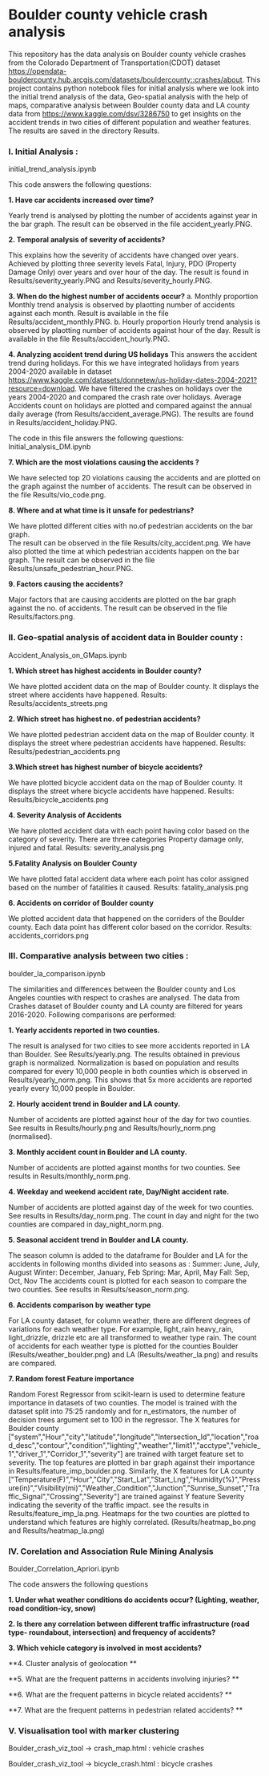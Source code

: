 # Boulder county vehicle crash analysis

This repository has the data analysis on Boulder county vehicle crashes from the Colorado Department of Transportation(CDOT) dataset https://opendata-bouldercounty.hub.arcgis.com/datasets/bouldercounty::crashes/about.
This project contains python notebook files for initial analysis where we look into the initial trend analysis of the data, Geo-spatial analysis with the help of maps, comparative analysis between Boulder county data and 
LA county data from https://www.kaggle.com/dsv/3286750 to get insights on the accident trends in two cities of different population and weather features.
The results are saved in the directory Results.

### I. Initial Analysis :

initial_trend_analysis.ipynb

This code answers the following questions:

  **1.	Have car accidents increased over time?**
  
Yearly trend is analysed by plotting the number of accidents against year in the bar graph. The result can be observed in the file accident_yearly.PNG.
  
  **2.	Temporal analysis of severity of accidents?**
  
This explains how the severity of accidents have changed over years. Achieved by plotting three severity levels Fatal, Injury, PDO (Property Damage Only) over years and over hour of the day. The result is found in Results/severity_yearly.PNG 
      and Results/severity_hourly.PNG.
  
  **3.	When do the highest number of accidents occur?**
a.	Monthly proportion
          Monthly trend analysis is observed by plaotting number of accidents against each month. Result is available in the file Results/accident_monthly.PNG.
b.	Hourly proportion
          Hourly trend analysis is observed by plaotting number of accidents against hour of the day. Result is available in the file Results/accident_hourly.PNG.        
  
  **4. Analyzing accident trend during US holidays**
This answers the accident trend during holidays. For this we have integrated holidays from years 2004-2020 available in dataset https://www.kaggle.com/datasets/donnetew/us-holiday-dates-2004-2021?resource=download.
      We have filtered the crashes on holidays over the years 2004-2020 and compared the crash rate over holidays. Average Accidents count on holidays are plotted and compared against the annual daily average (from Results/accident_average.PNG). The results are found in Results/accident_holiday.PNG.

The code in this file answers the following questions:
Initial_analysis_DM.ipynb

  **7.	Which are the most violations causing the accidents ?**
  
We have selected top 20 violations causing the accidents and are plotted on the graph against the number of accidents.
The result can be observed in the file Results/vio_code.png.
      
  **8.	Where and at what time is it unsafe for pedestrians?**
  
We have plotted different cities with no.of pedestrian accidents on the bar graph.      
      The result can be observed in the file Results/city_accident.png.
We have also plotted the time at which pedestrian accidents happen on the bar graph.
      The result can be observed in the file Results/unsafe_pedestrian_hour.PNG.
      
  **9. Factors causing the accidents?**
  
Major factors that are causing accidents are plotted on the bar graph against the no. of accidents.
     The result can be observed in the file Results/factors.png.


### II. Geo-spatial analysis of accident data in Boulder county  :
Accident_Analysis_on_GMaps.ipynb

**1. Which street has highest accidents in Boulder county?**

We have plotted accident data on the map of Boulder county. It displays the street where accidents have happened.
    Results: Results/accidents_streets.png
    
**2. Which street has highest no. of pedestrian accidents?**

We have plotted pedestrian accident data on the map of Boulder county. It displays the street where pedestrian accidents have happened.
    Results: Results/pedestrian_accidents.png
    
**3.Which street has highest number of bicycle accidents?**

We have plotted bicycle accident data on the map of Boulder county. It displays the street where bicycle accidents have happened.
    Results: Results/bicycle_accidents.png

**4. Severity Analysis of Accidents**

We have plotted accident data with each point having color based on the category of severity. There are three categories Property damage only, injured and fatal. 
Results: severity_analysis.png

**5.Fatality Analysis on Boulder County**

We have plotted fatal accident data where each point has color assigned based on the number of fatalities it caused.
Results: fatality_analysis.png

**6. Accidents on corridor of Boulder county**

We plotted accident data that happened on the corriders of the Boulder county. Each data point has different color based on the corridor.
Results: accidents_corridors.png


### III. Comparative analysis between two cities :

boulder_la_comparison.ipynb

The similarities and differences between the Boulder county and Los Angeles counties with respect to crashes are analysed.
The data from Crashes dataset of Boulder county and LA county are filtered for years 2016-2020. 
Following comparisons are performed:

  **1. Yearly accidents reported in two counties.**
  
The result is analysed for two cities to see more accidents reported in LA than Boulder. See Results/yearly.png.
      The results obtained in previous graph is normalized. Normalization is based on population and results compared for every 10,000 people in both counties which is observed in Results/yearly_norm.png.
      This shows that 5x more accidents are reported yearly every 10,000 people in Boulder.
  
  **2. Hourly accident trend in Boulder and LA county.**
  
Number of accidents are plotted against hour of the day for two counties. See results in Results/hourly.png and Results/hourly_norm.png (normalised).
  
  **3. Monthly accident count in Boulder and LA county.**
  
Number of accidents are plotted against months for two counties. See results in Results/monthly_norm.png.
  
  **4. Weekday and weekend accident rate, Day/Night accident rate.**
  
Number of accidents are plotted against day of the week for two counties. See results in Results/day_norm.png. The count in day and night for the two counties are compared in day_night_norm.png.
  
  **5. Seasonal accident trend in Boulder and LA county.**
  
The season column is added to the dataframe for Boulder and LA for the accidents in following months divided into seasons as :
      Summer: June, July, August
      Winter: December, January, Feb
      Spring: Mar, April, May
      Fall: Sep, Oct, Nov
      The accidents count is plotted for each season to compare the two counties. See results in Results/season_norm.png.
  
  **6. Accidents comparison by weather type**
  
For LA county dataset, for column weather, there are different degrees of variations for each weather type. For example, light_rain heavy_rain, light_drizzle, drizzle etc are all transformed to weather type rain.
      The count of accidents for each weather type is plotted for the counties Boulder (Results/weather_boulder.png) and LA (Results/weather_la.png) and results are compared.
  
  **7. Random forest Feature importance**
  
Random Forest Regressor from scikit-learn is used to determine feature importance in datasets of two counties. 
      The model is trained with the dataset split into 75:25 randomly and for n_estimators, the number of decision trees argument set to 100 in the regressor. 
      The X features for Boulder county ["system","Hour","city","latitude","longitude","Intersection_Id","location","road_desc","contour","condition","lighting","weather","limit1","acctype","vehicle_1","driver_1","Corridor_1","severity"] 
      are trained with target feature set to severity. The top features are plotted in bar graph against their importance in Results/feature_imp_boulder.png.
      Similarly, the X features for LA county ["Temperature(F)","Hour","City","Start_Lat","Start_Lng","Humidity(%)","Pressure(in)","Visibility(mi)","Weather_Condition","Junction","Sunrise_Sunset","Traffic_Signal","Crossing","Severity"]
      are trained against Y feature Severity indicating the severity of the traffic impact. see the results in Results/feature_imp_la.png.
      Heatmaps for the two counties are plotted to understand which features are highly correlated. (Results/heatmap_bo.png and Results/heatmap_la.png)
      
      
### IV. Corelation and Association Rule Mining Analysis 

Boulder_Correlation_Apriori.ipynb

The code answers the following questions 
 
   **1. Under what weather conditions do accidents occur? (Lighting, weather, road condition-icy, snow)**
   
   **2. Is there any correlation between different traffic infrastructure (road type- roundabout, intersection) and frequency of accidents?**
   
   **3. Which vehicle category is involved in most accidents?**
   
   **4. Cluster analysis of geolocation **
   
   **5. What are the frequent patterns in accidents involving injuries? **
   
   **6. What are the frequent patterns in bicycle related accidents? **
   
   **7. What are the frequent patterns in pedestrian related accidents? **
   
### V. Visualisation tool with marker clustering

Boulder_crash_viz_tool -> crash_map.html : vehicle crashes

Boulder_crash_viz_tool -> bicycle_crash.html : bicycle crashes

  




   
    
